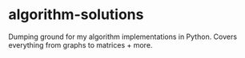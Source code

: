 # algorithm-solutions
Dumping ground for my algorithm implementations in Python. Covers everything from graphs to matrices + more. 
